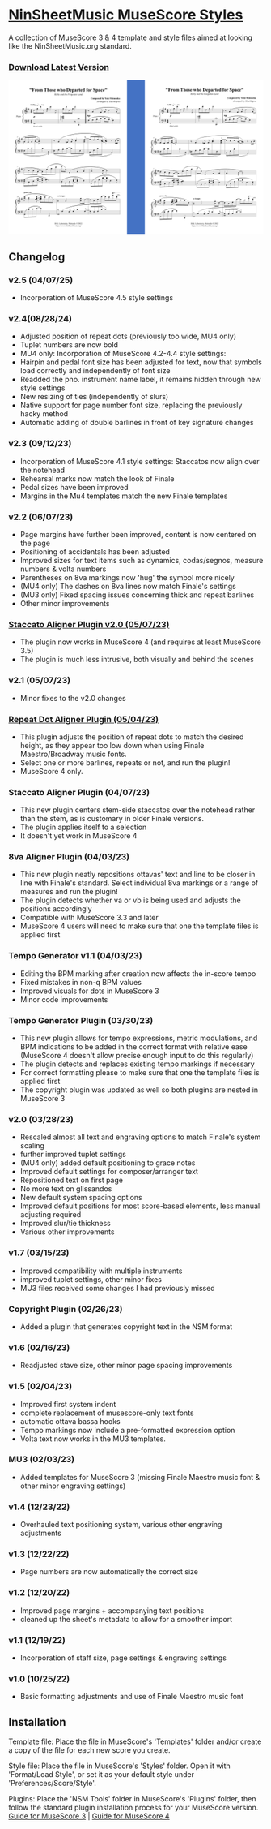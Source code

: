 # [NinSheetMusic MuseScore Styles](https://www.ninsheetmusic.org/forum/index.php?topic=12538)
A collection of MuseScore 3 & 4 template and style files aimed at looking like the NinSheetMusic.org standard.

### [Download Latest Version](https://github.com/XiaoMigros/nsm-musescore-styles/archive/main.zip)

![Example of the template in use](/examples/templates-v2.0.png)

## Changelog
### v2.5 (04/07/25)
- Incorporation of MuseScore 4.5 style settings
### v2.4(08/28/24)
- Adjusted position of repeat dots (previously too wide, MU4 only)
- Tuplet numbers are now bold
- MU4 only: Incorporation of MuseScore 4.2-4.4 style settings:
- Hairpin and pedal font size has been adjusted for text, now that symbols load correctly and independently of font size
- Readded the pno. instrument name label, it remains hidden through new style settings
- New resizing of ties (independently of slurs)
- Native support for page number font size, replacing the previously hacky method
- Automatic adding of double barlines in front of key signature changes

### v2.3 (09/12/23)
- Incorporation of MuseScore 4.1 style settings: Staccatos now align over the notehead
- Rehearsal marks now match the look of Finale
- Pedal sizes have been improved
- Margins in the Mu4 templates match the new Finale templates
### v2.2 (06/07/23)
- Page margins have further been improved, content is now centered on the page
- Positioning of accidentals has been adjusted
- Improved sizes for text items such as dynamics, codas/segnos, measure numbers & volta numbers
- Parentheses on 8va markings now 'hug' the symbol more nicely
- (MU4 only) The dashes on 8va lines now match Finale's settings
- (MU3 only) Fixed spacing issues concerning thick and repeat barlines
- Other minor improvements
### [Staccato Aligner Plugin v2.0 (05/07/23)](https://musescore.org/en/project/center-stem-side-staccatos-over-notehead)
- The plugin now works in MuseScore 4 (and requires at least MuseScore 3.5)
- The plugin is much less intrusive, both visually and behind the scenes
### v2.1 (05/07/23)
- Minor fixes to the v2.0 changes
### [Repeat Dot Aligner Plugin (05/04/23)](https://musescore.org/en/project/realign-repeat-dots-finale-maestro-broadway-fonts)
- This plugin adjusts the position of repeat dots to match the desired height, as they appear too low down when using Finale Maestro/Broadway music fonts.
- Select one or more barlines, repeats or not, and run the plugin!
- MuseScore 4 only.
### Staccato Aligner Plugin (04/07/23)
- This new plugin centers stem-side staccatos over the notehead rather than the stem, as is customary in older Finale versions.
- The plugin applies itself to a selection
- It doesn't yet work in MuseScore 4
### 8va Aligner Plugin (04/03/23)
- This new plugin neatly repositions ottavas' text and line to be closer in line with Finale's standard. Select individual 8va markings or a range of measures and run the plugin!
- The plugin detects whether va or vb is being used and adjusts the positions accordingly
- Compatible with MuseScore 3.3 and later
- MuseScore 4 users will need to make sure that one the template files is applied first
### Tempo Generator v1.1 (04/03/23)
- Editing the BPM marking after creation now affects the in-score tempo
- Fixed mistakes in non-q BPM values
- Improved visuals for dots in MuseScore 3
- Minor code improvements
### Tempo Generator Plugin (03/30/23)
- This new plugin allows for tempo expressions, metric modulations, and BPM indications to be added in the correct format with relative ease (MuseScore 4 doesn't allow precise enough input to do this regularly)
- The plugin detects and replaces existing tempo markings if necessary
- For correct formatting please to make sure that one the template files is applied first
- The copyright plugin was updated as well so both plugins are nested in MuseScore 3
### v2.0 (03/28/23)
- Rescaled almost all text and engraving options to match Finale's system scaling
- further improved tuplet settings
- (MU4 only) added default positioning to grace notes
- Improved default settings for composer/arranger text
- Repositioned text on first page
- No more text on glissandos
- New default system spacing options
- Improved default positions for most score-based elements, less manual adjusting required
- Improved slur/tie thickness
- Various other improvements
### v1.7 (03/15/23)
- Improved compatibility with multiple instruments
- improved tuplet settings, other minor fixes
- MU3 files received some changes I had previously missed
### Copyright Plugin (02/26/23)
- Added a plugin that generates copyright text in the NSM format
### v1.6 (02/16/23)
- Readjusted stave size, other minor page spacing improvements
### v1.5 (02/04/23)
- Improved first system indent
- complete replacement of musescore-only text fonts
- automatic ottava bassa hooks
- Tempo markings now include a pre-formatted expression option
- Volta text now works in the MU3 templates.
### MU3 (02/03/23)
- Added templates for MuseScore 3 (missing Finale Maestro music font & other minor engraving settings)
### v1.4 (12/23/22)
- Overhauled text positioning system, various other engraving adjustments
### v1.3 (12/22/22)
- Page numbers are now automatically the correct size
### v1.2 (12/20/22)
- Improved page margins + accompanying text positions
- cleaned up the sheet's metadata to allow for a smoother import
### v1.1 (12/19/22)
- Incorporation of staff size, page settings & engraving settings
### v1.0 (10/25/22)
- Basic formatting adjustments and use of Finale Maestro music font

## Installation
Template file: Place the file in MuseScore's 'Templates' folder and/or create a copy of the file for each new score you create.

Style file: Place the file in MuseScore's 'Styles' folder. Open it with 'Format/Load Style', or set it as your default style under 'Preferences/Score/Style'.

Plugins: Place the 'NSM Tools' folder in MuseScore's 'Plugins' folder, then follow the standard plugin installation process for your MuseScore version.
[Guide for MuseScore 3](https://musescore.org/handbook/3/plugins#installation) | [Guide for MuseScore 4](https://musescore.org/handbook/4/plugins#installation)
